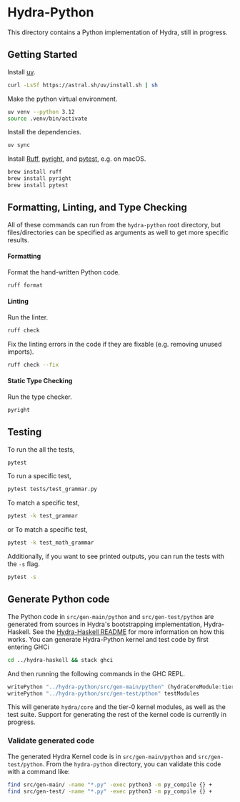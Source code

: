 # Hydra-Python

This directory contains a Python implementation of Hydra, still in progress.

## Getting Started

Install [uv](https://github.com/astral-sh/uv).
```bash
curl -LsSf https://astral.sh/uv/install.sh | sh
```

Make the python virtual environment.
```bash
uv venv --python 3.12
source .venv/bin/activate
```

Install the dependencies.
```bash
uv sync
```

Install [Ruff](https://github.com/astral-sh/ruff),
[pyright](https://github.com/microsoft/pyright), and
[pytest](https://docs.pytest.org/en/stable), e.g. on macOS.
```bash
brew install ruff
brew install pyright
brew install pytest
```

## Formatting, Linting, and Type Checking

All of these commands can run from the `hydra-python` root directory, but files/directories can be specified as arguments
as well to get more specific results.

#### Formatting

Format the hand-written Python code.
```bash
ruff format
```

#### Linting

Run the linter.
```bash
ruff check
```
Fix the linting errors in the code if they are fixable (e.g. removing unused imports).
```bash
ruff check --fix
```

#### Static Type Checking

Run the type checker.
```bash
pyright
```

## Testing

To run the all the tests,
```bash
pytest
```

To run a specific test,
```bash
pytest tests/test_grammar.py
```

To match a specific test,
```bash
pytest -k test_grammar
```
or
To match a specific test,
```bash
pytest -k test_math_grammar
```

Additionally, if you want to see printed outputs, you can run the tests with the `-s` flag.
```bash
pytest -s
```

## Generate Python code

The Python code in `src/gen-main/python` and `src/gen-test/python` are generated from sources in Hydra's bootstrapping implementation, Hydra-Haskell.
See the [Hydra-Haskell README](https://github.com/CategoricalData/hydra/tree/main/hydra-haskell)
for more information on how this works.
You can generate Hydra-Python kernel and test code by first entering GHCi

```bash
cd ../hydra-haskell && stack ghci
```

And then running the following commands in the GHC REPL.

```haskell
writePython "../hydra-python/src/gen-main/python" (hydraCoreModule:tier0Modules)
writePython "../hydra-python/src/gen-test/pthon" testModules
```

This will generate `hydra/core` and the tier-0 kernel modules, as well as the test suite.
Support for generating the rest of the kernel code is currently in progress.

### Validate generated code

The generated Hydra Kernel code is in `src/gen-main/python` and `src/gen-test/python`.
From the `hydra-python` directory, you can validate this code with a command like:

```bash
find src/gen-main/ -name "*.py" -exec python3 -m py_compile {} +
find src/gen-test/ -name "*.py" -exec python3 -m py_compile {} +
```
